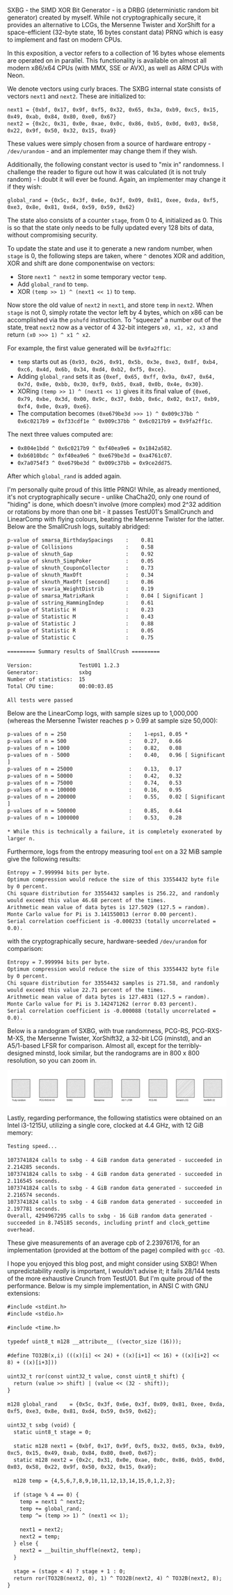 SXBG - the SIMD XOR Bit Generator - is a DRBG (deterministic random bit generator) created by myself. While not cryptographically secure, it provides an alternative to LCGs, the Mersenne Twister and XorShift for a space-efficient (32-byte state, 16 bytes constant data) PRNG which is easy to implement and fast on modern CPUs.

In this exposition, a vector refers to a collection of 16 bytes whose elements are operated on in parallel. This functionality is available on almost all modern x86/x64 CPUs (with MMX, SSE or AVX), as well as ARM CPUs with Neon.

We denote vectors using curly braces. The SXBG internal state consists of vectors `next1` and `next2`. These are initialized to:

```
next1 = {0xbf, 0x17, 0x9f, 0xf5, 0x32, 0x65, 0x3a, 0xb9, 0xc5, 0x15, 0x49, 0xab, 0x84, 0x80, 0xe0, 0x67}
next2 = {0x2c, 0x31, 0x0e, 0xae, 0x0c, 0x86, 0xb5, 0x0d, 0x03, 0x58, 0x22, 0x9f, 0x50, 0x32, 0x15, 0xa9}
```

These values were simply chosen from a source of hardware entropy - `/dev/urandom` - and an implementer may change them if they wish.

Additionally, the following constant vector is used to "mix in" randomness. I challenge the reader to figure out how it was calculated (it is not truly random) - I doubt it will ever be found. Again, an implementer may change it if they wish:

```
global_rand = {0x5c, 0x3f, 0x6e, 0x3f, 0x09, 0x81, 0xee, 0xda, 0xf5, 0xe3, 0x8e, 0x81, 0xd4, 0x59, 0x59, 0x62}
```

The state also consists of a counter `stage`, from 0 to 4, initialized as 0. This is so that the state only needs to be fully updated every 128 bits of data, without compromising security.

To update the state and use it to generate a new random number, when `stage` is 0, the following steps are taken, where `^` denotes XOR and addition, XOR and shift are done componentwise on vectors:

- Store `next1 ^ next2` in some temporary vector `temp`.
- Add `global_rand` to `temp`.
- XOR `(temp >> 1) ^ (next1 << 1)` to `temp`.

Now store the old value of `next2` in `next1`, and store `temp` in `next2`. When `stage` is not 0, simply rotate the vector left by 4 bytes, which on x86 can be accomplished via the `pshufd` instruction. To "squeeze" a number out of the state, treat `next2` now as a vector of 4 32-bit integers `x0, x1, x2, x3` and return `(x0 >>> 1) ^ x1 ^ x2`.

For example, the first value generated will be `0x9fa2ff1c`:

- `temp` starts out as `{0x93, 0x26, 0x91, 0x5b, 0x3e, 0xe3, 0x8f, 0xb4, 0xc6, 0x4d, 0x6b, 0x34, 0xd4, 0xb2, 0xf5, 0xce}`.
- Adding `global_rand` sets it as `{0xef, 0x65, 0xff, 0x9a, 0x47, 0x64, 0x7d, 0x8e, 0xbb, 0x30, 0xf9, 0xb5, 0xa8, 0x0b, 0x4e, 0x30}`.
- XORing `(temp >> 1) ^ (next1 << 1)` gives it its final value of `{0xe6, 0x79, 0xbe, 0x3d, 0x00, 0x9c, 0x37, 0xbb, 0x6c, 0x02, 0x17, 0xb9, 0xf4, 0x0e, 0xa9, 0xe6}`.
- The computation becomes `(0xe679be3d >>> 1) ^ 0x009c37bb ^ 0x6c0217b9 = 0xf33cdf1e ^ 0x009c37bb ^ 0x6c0217b9 = 0x9fa2ff1c`.

The next three values computed are:

- `0x804e1bdd ^ 0x6c0217b9 ^ 0xf40ea9e6 = 0x1842a582`.
- `0xb6010bdc ^ 0xf40ea9e6 ^ 0xe679be3d = 0xa4761c07`.
- `0x7a0754f3 ^ 0xe679be3d ^ 0x009c37bb = 0x9ce2dd75`.

After which `global_rand` is added again.

I'm personally quite proud of this little PRNG! While, as already mentioned, it's not cryptographically secure - unlike ChaCha20, only one round of "hiding" is done, which doesn't involve (more complex) mod 2^32 addition or rotations by more than one bit - it passes TestU01's SmallCrunch and LinearComp with flying colours, beating the Mersenne Twister for the latter. Below are the SmallCrush logs, suitably abridged:

```
p-value of smarsa_BirthdaySpacings    :    0.81
p-value of Collisions                 :    0.58
p-value of sknuth_Gap                 :    0.92
p-value of sknuth_SimpPoker           :    0.05
p-value of sknuth_CouponCollector     :    0.73
p-value of sknuth_MaxOft              :    0.34
p-value of sknuth_MaxOft [second]     :    0.86
p-value of svaria_WeightDistrib       :    0.19
p-value of smarsa_MatrixRank          :    0.04 [ Significant ]
p-value of sstring_HammingIndep       :    0.61
p-value of Statistic H                :    0.23
p-value of Statistic M                :    0.43
p-value of Statistic J                :    0.88
p-value of Statistic R                :    0.05
p-value of Statistic C                :    0.75

========= Summary results of SmallCrush =========

Version:               TestU01 1.2.3
Generator:             sxbg
Number of statistics:  15
Total CPU time:        00:00:03.85

All tests were passed
```

Below are the LinearComp logs, with sample sizes up to 1,000,000 (whereas the Mersenne Twister reaches p > 0.99 at sample size 50,000):

```
p-values of n = 250                    :    1-eps1, 0.05 *
p-values of n = 500                    :    0.27,   0.66
p-values of n = 1000                   :    0.82,   0.08
p-values of n - 5000                   :    0.40,   0.96 [ Significant ]
p-values of n = 25000                  :    0.13,   0.17
p-values of n = 50000                  :    0.42,   0.32
p-values of n = 75000                  :    0.74,   0.53
p-values of n = 100000                 :    0.16,   0.95
p-values of n = 200000                 :    0.55,   0.02 [ Significant ]
p-values of n = 500000                 :    0.85,   0.64
p-values of n = 1000000                :    0.53,   0.28

* While this is technically a failure, it is completely exonerated by larger n.
```

Furthermore, logs from the entropy measuring tool `ent` on a 32 MiB sample give the following results:

```
Entropy = 7.999994 bits per byte.
Optimum compression would reduce the size of this 33554432 byte file by 0 percent.
Chi square distribution for 33554432 samples is 256.22, and randomly would exceed this value 46.68 percent of the times.
Arithmetic mean value of data bytes is 127.5029 (127.5 = random).
Monte Carlo value for Pi is 3.141550013 (error 0.00 percent).
Serial correlation coefficient is -0.000233 (totally uncorrelated = 0.0).
```

with the cryptographically secure, hardware-seeded `/dev/urandom` for comparison:

```
Entropy = 7.999994 bits per byte.
Optimum compression would reduce the size of this 33554432 byte file by 0 percent.
Chi square distribution for 33554432 samples is 271.58, and randomly would exceed this value 22.71 percent of the times.
Arithmetic mean value of data bytes is 127.4831 (127.5 = random).
Monte Carlo value for Pi is 3.142471262 (error 0.03 percent).
Serial correlation coefficient is -0.000088 (totally uncorrelated = 0.0).
```

Below is a randogram of SXBG, with true randomness, PCG-RS, PCG-RXS-M-XS, the Mersenne Twister, XorShift32, a 32-bit LCG (minstd), and an A5/1-based LFSR for comparison. Almost all, except for the terribly-designed minstd, look similar, but the randograms are in 800 x 800 resolution, so you can zoom in.

![Randograms for true randomness, SXBG, PCG-RS, PCG-RXS-M-XS, MT, XorShift32, minstd and A5/1.](randograms.jpg "Randograms")

Lastly, regarding performance, the following statistics were obtained on an Intel i3-1215U, utilizing a single core, clocked at 4.4 GHz, with 12 GiB memory:

```
Testing speed...

1073741824 calls to sxbg - 4 GiB random data generated - succeeded in 2.214285 seconds.
1073741824 calls to sxbg - 4 GiB random data generated - succeeded in 2.116545 seconds.
1073741824 calls to sxbg - 4 GiB random data generated - succeeded in 2.216574 seconds.
1073741824 calls to sxbg - 4 GiB random data generated - succeeded in 2.197781 seconds.
Overall, 4294967295 calls to sxbg - 16 GiB random data generated - succeeded in 8.745185 seconds, including printf and clock_gettime overhead.
```

These give measurements of an average cpb of 2.23976176, for an implementation (provided at the bottom of the page) compiled with `gcc -O3`.

I hope you enjoyed this blog post, and might consider using SXBG! When unpredictability *really* is important, I wouldn't advise it; it fails 28/144 tests of the more exhaustive Crunch from TestU01. But I'm quite proud of the performance. Below is my simple implementation, in ANSI C with GNU extensions:

```
#include <stdint.h>
#include <stdio.h>

#include <time.h>

typedef uint8_t m128 __attribute__ ((vector_size (16)));

#define TO32B(x,i) (((x)[i] << 24) + ((x)[i+1] << 16) + ((x)[i+2] << 8) + ((x)[i+3]))

uint32_t ror(const uint32_t value, const uint8_t shift) {
  return (value >> shift) | (value << (32 - shift));
}

m128 global_rand    = {0x5c, 0x3f, 0x6e, 0x3f, 0x09, 0x81, 0xee, 0xda, 0xf5, 0xe3, 0x8e, 0x81, 0xd4, 0x59, 0x59, 0x62};

uint32_t sxbg (void) {
  static uint8_t stage = 0;

  static m128 next1 = {0xbf, 0x17, 0x9f, 0xf5, 0x32, 0x65, 0x3a, 0xb9, 0xc5, 0x15, 0x49, 0xab, 0x84, 0x80, 0xe0, 0x67};
  static m128 next2 = {0x2c, 0x31, 0x0e, 0xae, 0x0c, 0x86, 0xb5, 0x0d, 0x03, 0x58, 0x22, 0x9f, 0x50, 0x32, 0x15, 0xa9};

  m128 temp = {4,5,6,7,8,9,10,11,12,13,14,15,0,1,2,3};

  if (stage % 4 == 0) {
    temp = next1 ^ next2;
    temp += global_rand;
    temp ^= (temp >> 1) ^ (next1 << 1);

    next1 = next2;
    next2 = temp;
  } else {
    next2 = __builtin_shuffle(next2, temp);
  }

  stage = (stage < 4) ? stage + 1 : 0;
  return ror(TO32B(next2, 0), 1) ^ TO32B(next2, 4) ^ TO32B(next2, 8);
}
```

